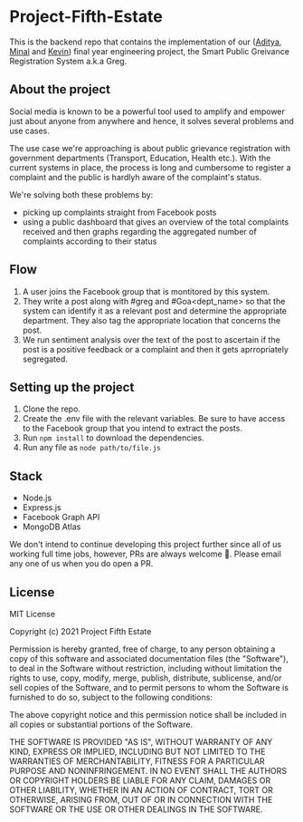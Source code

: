 # Project-Fifth-Estate

This is the backend repo that contains the implementation of our ([Aditya](https://github.com/adityachanekar), [Minal](https://github.com/Minal72/) and [Kevin](https://github.com/kevinam99)) final year engineering project, the Smart Public Greivance Registration System a.k.a Greg.

## About the project
Social media is known to be a powerful tool used to amplify and empower just about anyone from anywhere and hence, it solves several problems and use cases. 

The use case we're approaching is about public grievance registration with government departments (Transport, Education, Health etc.). With the current systems in place, the process is long and cumbersome to register a complaint and the public is hardlyh aware of the complaint's status.

We're solving both these problems by:
- picking up complaints straight from Facebook posts
- using a public dashboard that gives an overview of the total complaints received and then graphs regarding the aggregated number of complaints according to their status

## Flow
1. A user joins the Facebook group that is montitored by this system.
2. They write a post along with #greg and #Goa<dept_name> so that the system can identify it as a relevant post and determine the appropriate department. They also tag the appropriate location that concerns the post.
3. We run sentiment analysis over the text of the post to ascertain if the post is a positive feedback or a complaint and then it gets aprropriately segregated.

## Setting up the project
1. Clone the repo.
2. Create the .env file with the relevant variables. Be sure to have access to the Facebook group that you intend to extract the posts.
3. Run `npm install` to download the dependencies.
4. Run any file as `node path/to/file.js`

## Stack
- Node.js
- Express.js
- Facebook Graph API
- MongoDB Atlas

We don't intend to continue developing this project further since all of us working full time jobs, however, PRs are always welcome 🎉. Please email any one of us when you do open a PR.


## License
MIT License

Copyright (c) 2021 Project Fifth Estate

Permission is hereby granted, free of charge, to any person obtaining a copy
of this software and associated documentation files (the "Software"), to deal
in the Software without restriction, including without limitation the rights
to use, copy, modify, merge, publish, distribute, sublicense, and/or sell
copies of the Software, and to permit persons to whom the Software is
furnished to do so, subject to the following conditions:

The above copyright notice and this permission notice shall be included in all
copies or substantial portions of the Software.

THE SOFTWARE IS PROVIDED "AS IS", WITHOUT WARRANTY OF ANY KIND, EXPRESS OR
IMPLIED, INCLUDING BUT NOT LIMITED TO THE WARRANTIES OF MERCHANTABILITY,
FITNESS FOR A PARTICULAR PURPOSE AND NONINFRINGEMENT. IN NO EVENT SHALL THE
AUTHORS OR COPYRIGHT HOLDERS BE LIABLE FOR ANY CLAIM, DAMAGES OR OTHER
LIABILITY, WHETHER IN AN ACTION OF CONTRACT, TORT OR OTHERWISE, ARISING FROM,
OUT OF OR IN CONNECTION WITH THE SOFTWARE OR THE USE OR OTHER DEALINGS IN THE
SOFTWARE.
